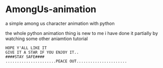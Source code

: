 # AmongUs-animation
a simple among us character animation with python

the whole python animation thing is new to me i have done it partially by watching some other aniamtion tutorial 


    HOPE Y'ALL LIKE IT 
    GIVE IT A STAR IF YOU ENJOY IT..
    ####STAY SAFE####
    ......................PEACE OUT......................
